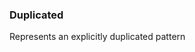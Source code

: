 ### <a id="McUtils.McUtils.Parsers.RegexPatterns.Duplicated">Duplicated</a>
Represents an explicitly duplicated pattern

